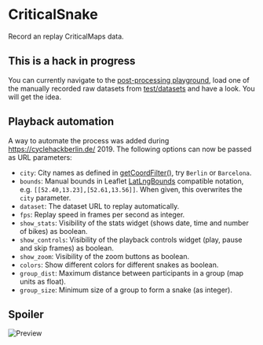 # CriticalSnake

Record an replay CriticalMaps data.

## This is a hack in progress

You can currently navigate to the [post-processing playground](https://weliveindetail.github.io/CriticalSnake/postprocess.html), load one of the manually recorded raw datasets from [test/datasets](https://github.com/weliveindetail/CriticalSnake/tree/master/test/datasets) and have a look. You will get the idea.

## Playback automation

A way to automate the process was added during https://cyclehackberlin.de/ 2019. The following options can now be passed as URL parameters:

* `city`: City names as defined in [getCoordFilter()](https://github.com/criticalmaps/criticalmaps-snake/blob/646d0d12276c499a5e9aef254f05b708124e4d43/critical-snake/utils.js#L2), try `Berlin` or `Barcelona`.
* `bounds`: Manual bounds in Leaflet [LatLngBounds](https://leafletjs.com/reference-1.5.0.html#latlngbounds) compatible notation, e.g. `[[52.40,13.23],[52.61,13.56]]`. When given, this overwrites the `city` parameter.
* `dataset`: The dataset URL to replay automatically.
* `fps`: Replay speed in frames per second as integer.
* `show_stats`: Visibility of the stats widget (shows date, time and number of bikes) as boolean.
* `show_controls`: Visibility of the playback controls widget (play, pause and skip frames) as boolean.
* `show_zoom`: Visibility of the zoom buttons as boolean.
* `colors`: Show different colors for different snakes as boolean.
* `group_dist`: Maximum distance between participants in a group (map units as float).
* `group_size`: Minimum size of a group to form a snake (as integer).

## Spoiler

![Preview](img/CriticalSnake.gif)
